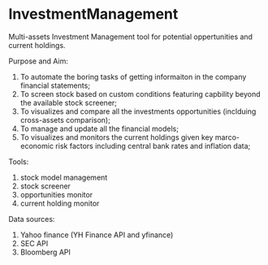 # InvestmentManagement
Multi-assets Investment Management tool for potential oppertunities and current holdings.

Purpose and Aim:
1. To automate the boring tasks of getting informaiton in the company financial statements;
2. To screen stock based on custom conditions featuring capbility beyond the available stock screener;
3. To visualizes and compare all the investments opportunities (inclduing cross-assets comparison);
4. To manage and update all the financial models;
5. To visualizes and monitors the current holdings given key marco-economic risk factors including central bank rates and inflation data;

Tools:
1. stock model management
2. stock screener
3. opportunities monitor
4. current holding monitor

Data sources:
1. Yahoo finance (YH Finance API and yfinance)
2. SEC API
2. Bloomberg API
